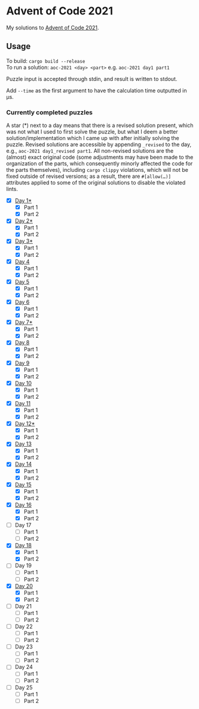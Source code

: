 # Advent of Code 2021
My solutions to [Advent of Code 2021](https://adventofcode.com/2021).

## Usage
To build: `cargo build --release`  
To run a solution: `aoc-2021 <day> <part>` e.g. `aoc-2021 day1 part1`

Puzzle input is accepted through stdin, and result is written to stdout.

Add `--time` as the first argument to have the calculation time outputted in μs.

### Currently completed puzzles
A star (*) next to a day means that there is a revised solution present, which was not
what I used to first solve the puzzle, but what I deem a better solution/implementation
which I came up with after initially solving the puzzle. Revised solutions are accessible
by appending `_revised` to the day, e.g., `aoc-2021 day1_revised part1`. All non-revised
solutions are the (almost) exact original code (some adjustments may have been made to the
organization of the parts, which consequently minorly affected the code for the parts
themselves), including `cargo clippy` violations, which will not be fixed outside of
revised versions; as a result, there are `#[allow(…)]` attributes applied to some of the
original solutions to disable the violated lints.

* [x] [Day 1](src/days/day1.rs)[*](src/days/day1_revised.rs)
  * [x] Part 1
  * [x] Part 2
* [x] [Day 2](src/days/day2.rs)[*](src/days/day2_revised.rs)
  * [x] Part 1
  * [x] Part 2
* [x] [Day 3](src/days/day3.rs)[*](src/days/day3_revised.rs)
  * [x] Part 1
  * [x] Part 2
* [x] [Day 4](src/days/day4.rs)
  * [x] Part 1
  * [x] Part 2
* [x] [Day 5](src/days/day5.rs)
  * [x] Part 1
  * [x] Part 2
* [x] [Day 6](src/days/day6.rs)
  * [x] Part 1
  * [x] Part 2
* [x] [Day 7](src/days/day7.rs)[*](src/days/day7_revised.rs)
  * [x] Part 1
  * [x] Part 2
* [x] [Day 8](src/days/day8.rs)
  * [x] Part 1
  * [x] Part 2
* [x] [Day 9](src/days/day9.rs)
  * [x] Part 1
  * [x] Part 2
* [x] [Day 10](src/days/day10.rs)
  * [x] Part 1
  * [x] Part 2
* [x] [Day 11](src/days/day11.rs)
  * [x] Part 1
  * [x] Part 2
* [x] [Day 12](src/days/day12.rs)[*](src/days/day12_revised.rs)
  * [x] Part 1
  * [x] Part 2
* [x] [Day 13](src/days/day13.rs)
  * [x] Part 1
  * [x] Part 2
* [x] [Day 14](src/days/day14.rs)
  * [x] Part 1
  * [x] Part 2
* [x] [Day 15](src/days/day15.rs)
  * [x] Part 1
  * [x] Part 2
* [x] [Day 16](src/days/day16.rs)
  * [x] Part 1
  * [x] Part 2
* [ ] Day 17
  * [ ] Part 1
  * [ ] Part 2
* [x] [Day 18](src/days/day18.rs)
  * [x] Part 1
  * [x] Part 2
* [ ] Day 19
  * [ ] Part 1
  * [ ] Part 2
* [x] [Day 20](src/days/day20.rs)
  * [x] Part 1
  * [x] Part 2
* [ ] Day 21
  * [ ] Part 1
  * [ ] Part 2
* [ ] Day 22
  * [ ] Part 1
  * [ ] Part 2
* [ ] Day 23
  * [ ] Part 1
  * [ ] Part 2
* [ ] Day 24
  * [ ] Part 1
  * [ ] Part 2
* [ ] Day 25
  * [ ] Part 1
  * [ ] Part 2
